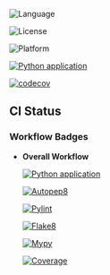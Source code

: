 ![Language](https://img.shields.io/badge/language-python-blue)

![License](https://img.shields.io/badge/license-BSD--2--Clause-green)

![Platform](https://img.shields.io/badge/platform-linux-lightgrey)

[![Python application](https://github.com/Team-UPF/CSC510_HW1/actions/workflows/python-app.yml/badge.svg)](https://github.com/Team-UPF/CSC510_HW1/actions/workflows/python-app.yml)

[![codecov](https://codecov.io/gh/Team-UPF/CSC510_HW1/graph/badge.svg?token=DTC62QRAI3)](https://codecov.io/gh/Team-UPF/CSC510_HW1)


## CI Status

### Workflow Badges

- **Overall Workflow**

  [![Python application](https://github.com/Team-UPF/CSC510_HW1/actions/workflows/python-app.yml/badge.svg)](https://github.com/Team-UPF/CSC510_HW1/actions/workflows/python-app.yml)

  [![Autopep8](https://img.shields.io/github/workflow/status/Team-UPF/CSC510_HW1/Python%20application?label=autopep8)](https://github.com/Team-UPF/CSC510_HW1/actions/workflows/python-app.yml)

  [![Pylint](https://img.shields.io/github/workflow/status/Team-UPF/CSC510_HW1/Python%20application?label=pylint)](https://github.com/Team-UPF/CSC510_HW1/actions/workflows/python-app.yml)

  [![Flake8](https://img.shields.io/github/workflow/status/Team-UPF/CSC510_HW1/Python%20application?label=flake8)](https://github.com/Team-UPF/CSC510_HW1/actions/workflows/python-app.yml)


  [![Mypy](https://img.shields.io/github/workflow/status/Team-UPF/CSC510_HW1/Python%20application?label=mypy)](https://github.com/Team-UPF/CSC510_HW1/actions/workflows/python-app.yml)

  [![Coverage](https://img.shields.io/github/workflow/status/Team-UPF/CSC510_HW1/Python%20application?label=coverage)](https://github.com/Team-UPF/CSC510_HW1/actions/workflows/python-app.yml)